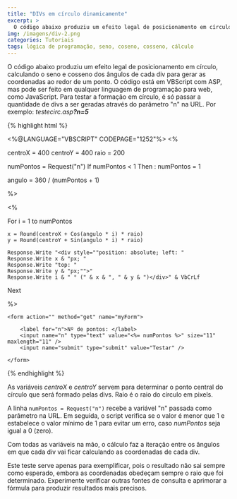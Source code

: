 ```yaml
---
title: "DIVs em círculo dinamicamente"
excerpt: >
  O código abaixo produziu um efeito legal de posicionamento em círculo, calculando o seno e cosseno dos ângulos de cada div para gerar as coordenadas ao redor de um ponto. Coloquei na seção ASP porque o código está em VBScript com ASP, mas pode ser feito
img: /imagens/div-2.png
categories: Tutoriais
tags: lógica de programação, seno, coseno, cosseno, cálculo
---
```


O código abaixo produziu um efeito legal de posicionamento em círculo, calculando o seno e cosseno dos ângulos de cada div para gerar as coordenadas ao redor de um ponto. O código está em VBScript com ASP, mas pode ser feito em qualquer linguagem de programação para web, como JavaScript. Para testar a formação em círculo, é só passar a quantidade de divs a ser geradas através do parâmetro "n" na URL. Por exemplo: <em>testecirc.asp<b>?n=5</b></em>


{% highlight html %}


<%@LANGUAGE="VBSCRIPT" CODEPAGE="1252"%>
<%

centroX = 400
centroY = 400
raio = 200

numPontos = Request("n")
If numPontos < 1 Then : numPontos = 1

angulo = 360 / (numPontos + 1)

%>

<!DOCTYPE html PUBLIC "-//W3C//DTD XHTML 1.0 Transitional//EN" "http://www.w3.org/TR/xhtml1/DTD/xhtml1-transitional.dtd">
<html xmlns="http://www.w3.org/1999/xhtml">
<head>
<meta http-equiv="Content-Type" content="text/html; charset=iso-8859-1" />
<title>Teste de menu em círculo</title>
</head>

<body onload="document.myForm.n.select();">

<%

For i = 1 to numPontos

	x = Round(centroX + Cos(angulo * i) * raio)
	y = Round(centroY + Sin(angulo * i) * raio)

	Response.Write "<div style=""position: absolute; left: "
	Response.Write x & "px; "
	Response.Write "top: "
	Response.Write y & "px;"">"
	Response.Write i & " ° (" & x & ", " & y & ")</div>" & VbCrLf

Next

%>

	<form action="" method="get" name="myForm">

		<label for="n">Nº de pontos: </label>
		<input name="n" type="text" value="<%= numPontos %>" size="11" maxlength="11" />
		<input name="submit" type="submit" value="Testar" />

	</form>

</body>

</html>


{% endhighlight %}


As variáveis <em>centroX</em> e <em>centroY</em> servem para determinar o ponto central do círculo que será formado pelas divs. Raio é o raio do círculo em pixels.

A linha <code>numPontos = Request("n")</code> recebe a variável "n" passada como parâmetro na URL. Em seguida, o script verifica se o valor é menor que 1 e estabelece o valor mínimo de 1 para evitar um erro, caso <em>numPontos</em> seja igual a 0 (zero).

Com todas as variáveis na mão, o cálculo faz a iteração entre os ângulos em que cada div vai ficar calculando as coordenadas de cada div.

Este teste serve apenas para exemplificar, pois o resultado não sai sempre como esperado, embora as coordenadas obedeçam sempre o raio que foi determinado. Experimente verificar outras fontes de consulta e aprimorar a fórmula para produzir resultados mais precisos.